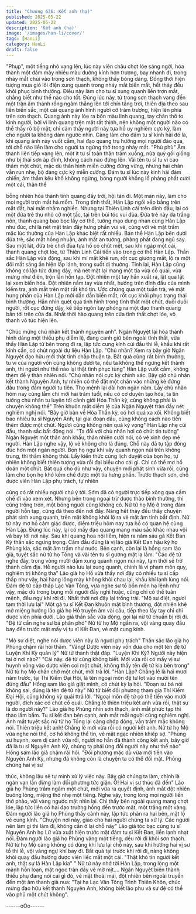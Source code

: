 ```yaml
---
title: "Chương 636: Kết anh (hạ)"
published: 2025-05-22
updated: 2025-05-22
description: 'Kết anh (hạ)'
image: '/images/han-li/cover/'
tags: [HanLi]
category: HanLi
draft: false
---
```


"Phụp", một tiếng nhỏ vang lên, lúc này viên châu chợt lóe sáng
ngời, hóa thành một đám mây nhiều màu đường kính hơn trượng,
bay nhanh đi, trong nháy mắt chui vào trong sơn thạch, không
thấy bóng dáng. Đồng thời hiện tượng mưa gió lôi điện xung
quanh trong nháy mắt biến mất, hết thảy đều khôi phục bình
thường.
Điều này làm cho tu sĩ xung quanh liền trợn mắt, chẳng biết như
thế nào cho tốt.
Đúng lúc này, từ trong sơn thạch vang đến một trận âm thanh
rồng ngâm thẳng lên tới chín tầng trời, thiên địa theo sau liền biến
sắc, một cái quang ảnh hình người cỡ trăm trượng, hiện lên phía
trên sơn thạch.
Quang ảnh này lóe ra bốn màu linh quang, tay chân thô to kinh
người, bởi vì linh quang trên mặt rất thịnh, nên không một người
nào có thể thấy rõ bộ mặt, chỉ cảm thấy người này tựa hồ uy
nghiêm cực kỳ, làm cho người ta không dám ngước nhìn. Càng
làm cho đám tu sĩ kinh hãi đó là, khi quang ảnh này vuốt cằm, hai
đạo quang trụ hướng mọi người đảo qua, tới chỗ nào liền làm cho
người ta ngừng thở trong nháy mắt.
"Phù phù" Âm thanh liên tiếp vang lên, một ít tu sĩ toàn thân trầm
xuống, nửa quỳ gối giống như bị thái sơn áp đỉnh, không cách
nào đứng lên.
Vài tên tu sĩ tu vi cao thâm một chút, mặc dù thân hình miễn
cưỡng đứng vững, nhưng hai chân vẫn run nhẹ, bộ dáng cực kỳ
miễn cưỡng.
Đám tu sĩ lúc này kinh hãi đảm chiến, âm thầm kêu khổ không
ngừng, bóng người khổng lồ phảng phất cười một cái, thân thể

bỗng nhiên hóa thành tinh quang đầy trời, hội tán đi.
Một màn này, làm cho mọi người trợn mắt há mồm. Trong tĩnh
thất, Hàn Lập ngồi xếp bằng trên mặt đất, hai mắt nhắm nghiền.
Nhưng tại Thiên Linh cái trên đỉnh đầu, lại có một đứa trẻ thu nhỏ
cỡ một tấc, tại trên búi tóc vui đùa.
Đứa trẻ này da trắng nõn, thanh quang bao bọc lấy cơ thể, tướng
mạo dung nhan cùng Hàn Lập như đúc, chỉ là nét mặt tràn đầy
hưng phấn vui vẻ, cùng với vẻ mặt trầm mặc lúc thường của Hàn
Lập khác biệt rất nhiều.
Bản thể Hàn Lập bên dưới đứa trẻ, sắc mặt hồng nhuận, ánh mắt
an tường, phảng phất đang ngủ say.
Sau một lát, đứa trẻ chơi đùa tựa hồ có chút mệt, sau khi ngáp
một cái, thanh quang chợt lóe, từ Thiên Linh Cái tiến vào trong cơ
thể Hàn Lập.
Thần sắc Hàn Lập vừa động, sau khi mí mắt khẽ run, rốt cục
giương mắt, lộ ra một đôi mắt sáng ẩn hiện lấp lánh, trong suốt dị
thường.
Tỉnh lại, Hàn Lập cũng không có lập tức đứng dậy, mà nét mặt lại
mang một tia vừa cổ quái, vừa mừng như điên, trộn lẫn hỗn tạp.
Đột nhiên một tay hắn xuất ra, lật qua lật lại xem biến hóa. Đột
nhiên nắm tay vừa nhất, hướng trên đỉnh đầu của mình kiểm tra,
ánh mắt trên mặt rất khó tin.
Ước chừng qua một tuần trà, vẻ mặt hưng phấn của Hàn Lập mới
dần dần biến mất, rốt cục khôi phục trạng thái bình thường.
Hắn nhìn quét qua tình hình trong tĩnh thất một chút, duỗi duỗi
người, rốt cục đứng dậy, kế tiếp ngón tay phóng ra một đạo thanh
quang bắn tới trên cửa đá.
Nhất thời hào quang trên cửa tĩnh thất chợt lóe, vô thanh vô tức
hiện lên.

"Chúc mừng chủ nhân kết thành nguyên anh".
Ngân Nguyệt lại hóa thành hình dáng một thiếu phụ diễm lệ, đang
canh giữ bên ngoài tĩnh thất, vừa thấy Hàn Lập từ bên trong đi ra,
lập tức cung kính cúi đầu thi lễ, khẩu khí rất kính cẩn, có chút
ngoài dự liệu Hàn Lập.
"Chủ nhân? Xem ra bây giờ Ngân Nguyệt đạo hữu mới thật tình
chấp thuận ta. Bất quá cũng rất bình thường, tu vi của ngươi vốn
cũng không dưới ta, nếu ta không thể ngưng kết thành anh, thì
ngươi như thế nào lại thật tình phục tùng" Hàn Lập vuốt cằm,
không thèm để ý thản nhiên nói.
"Chủ nhân nói cực kỳ chính xác. Bây giờ chủ nhân kết thành
Nguyên Anh, tự nhiên có thể đặt một chân vào những kẻ đứng
đầu trong đám người tu tiên. Thọ mệnh lại dài hơn ngàn năm. Lấy
chủ nhân hôm nay cùng lắm chỉ mới hai trăm tuổi, nếu có cơ
duyên tạo hóa, ta tin tưởng chủ nhân tu luyện tới cảnh giới Hóa
Thần kỳ, cũng không phải là chuyện không thể" Trên khuôn mặt
diễm lệ của Ngân Nguyệt tràn đầy nét nghiêm nghị nói.
"Bây giờ bàn về Hóa Thần kỳ, có hơi quá xa xôi. Không biết bao
nhiêu tu sĩ Nguyên Anh, tại giai đoạn đầu, cũng không cách nào
tiến thêm được một chút. Ngươi cũng không nên quá kỳ vọng"
Hàn Lập nhẹ cúi đầu, thanh sắc bất động nói.
"Ta đối với chủ nhân hơi có chút tin tưởng" Ngân Nguyệt một thân
anh khẩu, thản nhiên cười nói, có vẻ xinh đẹp mê người.
Hàn Lập nghe vậy, lộ vẻ không cho là đúng. Chỗ này đã tụ tập
đông đúc hơn một ngàn người.
Bọn họ ngự khí vây quanh ngọn núi trên không trung, thì thầm
không thôi. Lấy kiến thức cùng lịch duyệt của bọn họ, tự nhiên
không biết thiên tượng vừa rồi đại biểu cho cái gì. Chỉ có thể mơ
hồ đoán một chút. Bất quá cho dù như vậy, chuyện mới phát sinh
vừa rồi, cũng làm cho bọn họ khó kềm chế được một tia hưng
phấn.
Trước thạch sơn, chỗ dược viên Hàn Lập phụ trách, tự nhiên

cũng có rất nhiều người chú ý tới. Sớm đã có người trực tiếp
xông qua cấm chế đi vào xem xét.
Nhưng bên trong ngoại trừ dược thảo bình thường, thì cũng trống
trơn, một bóng người cũng không có.
Nữ tử họ Mộ ở trong đám người hỗn tạp, cũng đã theo đến nơi
đầy.
Nàng hết thảy đều thấy chuyện phát sinh xung quanh, trên mặt
không khỏi lộ ra vẻ mặt âm tình bất định. Nữ tử này mơ hồ cảm
giác được, điềm triệu hôm nay tựa hồ có quan hệ cùng Hàn Lập.
Đúng lúc này, lại có mấy đạo quang mang màu sắc khác nhau vội
vã bay tới nơi này. Sau khi quang hoa nội liễm, hiện ra năm sáu
gã Kết Đan Kỳ thần sắc ngưng trọng.
Cầm đầu đúng là vị lão giả Kết Đan hậu kỳ họ Phùng kia, sắc mặt
âm trầm như nước. Bên cạnh, còn lại là hồng sam lão giả, tuyệt
sắc nữ tử họ Tống và vài tên tu sĩ gương mặt lạ lẫm.
"Các đệ tử nghe đây, trong vòng mười dặm xung quanh ngọn núi
này, tạm thời sẽ trở thành cấm địa. Hễ người nào lưu lại xung
quanh, chính là vi phạm môn quy, nghiêm trị không tha" Lão giả
họ Hồ vừa thấy nơi đây có nhiều tu sĩ cấp thấp như vậy, hai hàng
lông mày không khỏi chau lại, khẩu khí lạnh lùng nói.
Đám đệ tử cấp thấp Lạc Vân Tông, vừa nghe sư tổ bổn môn hạ
lệnh như vậy, mặc dù trong bụng mỗi người đầy nghi hoặc, cũng
chỉ có thể tuân mệnh, đều ngự khí rời đi. Nhất thời nơi đây lại
trống trải.
"Mộ sư điệt, ngươi tạm thời lưu lại" Một gã tu sĩ Kết Đan khuôn
mặt bình thường, đột nhiên khẽ mở miệng hướng lão giả họ Hồ
truyền âm vài câu, tiếp theo lấy tay chỉ chỉ dược viên phía dưới.
Lão giả thần sắc vừa động, gọi lại nữ tử chuẩn bị rời đi.
"Đệ tử cẩn nghe sư bá phân phó" Nữ tử họ Mộ ngẩn ra, vội vàng
quay đầu bay đến trước mặt mấy vị tu sĩ Kết Đan, vẻ mặt cung
kính.

"Mộ sư điệt, nghe nói dược viên này là ngươi phụ trách" Thần sắc
lão giả họ Phùng chậm rãi hỏi thăm.
"Vâng! Dược viên này vốn đưa cho một tên đệ tử Luyện Khí Kỳ
quản lý" Nữ tử thành thật đáp.
"Luyện Khí Kỳ? Người này hiện tại ở nơi nào?"
"Cái này. đệ tử cũng không biết. Mới vừa rồi có mấy vị sư huynh
xông vào dược viên coi một chút, không thấy tên đệ tử kia bên
trong" Nữ tử họ Mộ chần chờ một chút, mới trả lời.
"Hàn Lập? Chẳng lẽ là hai mươi năm trước, tại Thí Kiếm Đại Hội,
là tên ngoại môn đệ tử lọt vào mười tên đứng đầu" Hồng sam lão
giả giật mình, có chút kỳ lạ hỏi.
"Đoạn sư bá nói không sai, đúng là tên đệ tử này" Nữ tử biết đối
phương tham gia Thí Kiếm Đại Hội, cũng không kỳ quái ttrả lời.
"Ngoại môn đệ tử có thể tiến vào mười người, đích xác có chút cổ
quái. Chẳng lẽ thiên triệu kết anh vừa rồi, thật sự là do người
này?" Lão giả họ Phùng nhìn sơn thạch, ánh mắt phức tạp thì
thào lẩm bẩm. Tu sĩ kết đan bên cạnh, ánh mắt mỗi người cũng
nghiêm nghị.
Ánh mắt tuyệt sắc nữ tử họ Tống lại càng chớp động, vẫn trầm
mặc không nói.
Thiên triệu kết anh! Chẳng lẽ mới vừa rồi có người kết anh.
Nữ tử họ Mộ vừa nghe nói thế, cơ hồ không thể tin, vẻ mặt ngạc
nhiên khiếp sợ.
"Phùng sư huynh, xem dị cảnh vừa rồi, người nọ hẳn đã thành
công kết anh, bây giờ đã là tu sĩ Nguyên Anh Kỳ, chúng ta phái
ứng đối người này như thế nào" Hồng sam lão giả chậm rãi hỏi.
"Đối phương mặc dù vừa mới tiến vào Nguyên Anh Kỳ, nhưng đã
không còn là chuyện ta có thể đối mặt. Phỏng chừng hai vị sư

thúc, không lâu sẽ tự mình xử lý việc này. Bây giờ chúng ta làm,
chính là ngàn vạn lần đừng làm đối phương tức giận. Ồ! Hai vị sư
thúc đã đến" Lão giả họ Phùng trầm ngâm một chút, mới vừa ra
quyết định, ánh mắt đột nhiên buông lỏng, miệng thở nhẹ một
tiếng.
Nghe vậy, trong lòng mọi người liền thở phào, vội vàng ngước
mặt nhìn lại.
Chỉ thấy bên ngoài quang mang chợt lóe, lập tức liền có hai đạo
trường hồng đến trước mặt, một trắng một vàng.
Đám người lão giả họ Phùng thấy cảnh này, lập tức phân ra hai
bên, mặt lộ vẻ cung kính.
"Chuyện nơi này, giao cho hai người chúng ta xử lý. Các ngươi
nên làm gì thì làm đi, không cần ở lại chỗ này" Lão giả tóc bạc
cùng tu sĩ Nguyên Anh họ Lữ vừa xuất hiện trước mặt đám tu sĩ
Kết Đan, liền lạnh nhạt nói.
Đám người lão giả họ Phùng vâng một tiếng, đều rời đi khỏi sơn
thạch.
Nữ tử họ Mộ càng không có dũng khí lưu lại chỗ này, sau khi
hướng hai vị sư tổ thi lễ, vội vàng ngự khí bay đi. Bất quá tại
trước khi rời đi, nàng không khỏi quay đầu hướng dược viên liếc
mắt một cái.
"Thật khó tin người kết anh, thật sự là Hàn Lập kia" " Nữ tử này
nhớ tời Hàn Lập, trong lòng một mảnh hỗn loạn, mặt ngọc tràn
đầy vẻ mờ mịt….
Ngân Nguyệt biến thành thiếu phụ đang nói cái gì đó, vẻ mặt thoải
mái, đột nhiên bên ngoài truyền đến một âm thanh già nua:
"Tại hạ Lạc Vân Tông Trình Thiên Khôn, chúc mừng đạo hữu kết
thành Nguyên Anh, không biết lão phu và sư đệ có thể vào phủ
một chút không".

------oOo------
